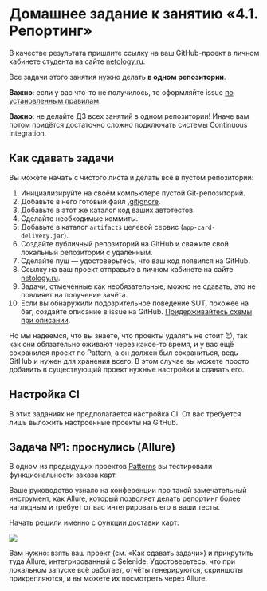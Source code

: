 # Домашнее задание к занятию «4.1. Репортинг»

В качестве результата пришлите ссылку на ваш GitHub-проект в личном кабинете студента на сайте [netology.ru](https://netology.ru).

Все задачи этого занятия нужно делать **в одном репозитории**.

**Важно**: если у вас что-то не получилось, то оформляйте issue [по установленным правилам](../report-requirements.md).

**Важно**: не делайте ДЗ всех занятий в одном репозитории! Иначе вам потом придётся достаточно сложно подключать системы Continuous integration.

## Как сдавать задачи

Вы можете начать с чистого листа и делать всё в пустом репозитории:

1. Инициализируйте на своём компьютере пустой Git-репозиторий.
1. Добавьте в него готовый файл [.gitignore](../.gitignore).
1. Добавьте в этот же каталог код ваших автотестов.
1. Сделайте необходимые коммиты.
1. Добавьте в каталог `artifacts` целевой сервис (`app-card-delivery.jar`).
1. Создайте публичный репозиторий на GitHub и свяжите свой локальный репозиторий с удалённым.
1. Сделайте пуш — удостоверьтесь, что ваш код появился на GitHub.
1. Ссылку на ваш проект отправьте в личном кабинете на сайте [netology.ru](https://netology.ru).
1. Задачи, отмеченные как необязательные, можно не сдавать, это не повлияет на получение зачёта.
1. Если вы обнаружили подозрительное поведение SUT, похожее на баг, создайте описание в issue на GitHub. [Придерживайтесь схемы при описании](../report-requirements.md).

Но мы надеемся, что вы знаете, что проекты удалять не стоит 😈, так как они обязательно оживают через какое-то время, и у вас ещё сохранился проект по Pattern, а он должен был сохраниться, ведь GitHub и нужен для хранения всего. В этом случае вы можете просто добавить в существующий проект нужные настройки и сдавать его.

## Настройка CI
    
В этих заданиях не предполагается настройка CI. От вас требуется лишь выложить настроенные проекты на GitHub.

## Задача №1: проснулись (Allure)

В одном из предыдущих проектов [Patterns](https://github.com/netology-code/aqa-homeworks/tree/master/patterns) вы тестировали функциональности заказа карт.

Ваше руководство узнало на конференции про такой замечательный инструмент, как Allure, который позволяет делать репортинг более наглядным и требует от вас интегрировать его в ваши тесты.

Начать решили именно с функции доставки карт:

![](pic/order.png)

Вам нужно: взять ваш проект (см. «Как сдавать задачи») и прикрутить туда Allure, интегрированный с Selenide. Удостоверьтесь, что при локальном запуске всё работает, отчёты генерируются, скриншоты прикрепляются, и вы можете их посмотреть через Allure.
